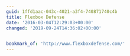```yaml
---
guid: 1ffd1aac-043c-4021-a3f4-740871740c4b
title: Flexbox Defense
date: '2016-03-04T12:29:03+00:00'
changed: '2019-09-24T14:36:02+00:00'


bookmark_of: 'http://www.flexboxdefense.com/'
---
```




